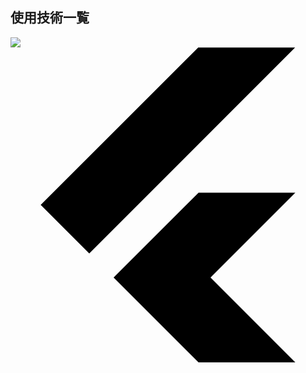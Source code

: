 <div id="top"></div>

## 使用技術一覧
<p style="display: inline">
  <!-- フロントエンドのフレームワーク一覧 -->
    <img src="https://img.shields.io/badge/-Node.js-000000.svg?logo=node.js&style=for-the-badge">
    <svg role="img" viewBox="0 0 24 24" xmlns="http://www.w3.org/2000/svg"><title>Flutter</title><path d="M14.314 0L2.3 12 6 15.7 21.684.013h-7.357zm.014 11.072L7.857 17.53l6.47 6.47H21.7l-6.46-6.468 6.46-6.46h-7.37z"/></svg>
